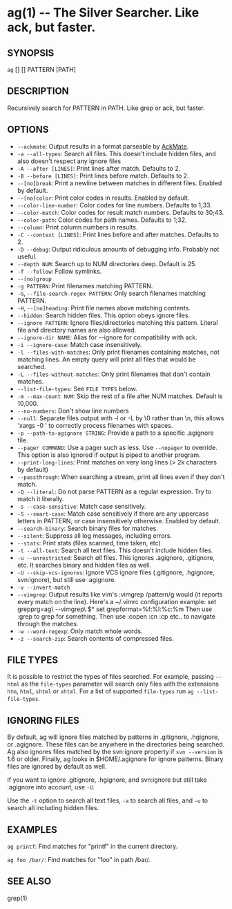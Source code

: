 ag(1) -- The Silver Searcher. Like ack, but faster.
=============================================

## SYNOPSIS

`ag` [<file-type>] [<options>] PATTERN [PATH]

## DESCRIPTION

Recursively search for PATTERN in PATH. Like grep or ack, but faster.

## OPTIONS

  * `--ackmate`:
    Output results in a format parseable by [AckMate](https://github.com/protocool/AckMate).
  * `-a --all-types`:
    Search all files. This doesn't include hidden files, and also doesn't respect any ignore files
  * `-A --after [LINES]`:
    Print lines after match. Defaults to 2.
  * `-B --before [LINES]`:
    Print lines before match. Defaults to 2.
  * `--[no]break`:
    Print a newline between matches in different files. Enabled by default.
  * `--[no]color`:
    Print color codes in results. Enabled by default.
  * `--color-line-number`:
    Color codes for line numbers. Defaults to 1;33.
  * `--color-match`:
    Color codes for result match numbers. Defaults to 30;43.
  * `--color-path`:
    Color codes for path names. Defaults to 1;32.
  * `--column`:
    Print column numbers in results.
  * `-C --context [LINES]`:
    Print lines before and after matches. Defaults to 2.
  * `-D --debug`:
    Output ridiculous amounts of debugging info. Probably not useful.
  * `--depth NUM`:
    Search up to NUM directories deep. Default is 25.
  * `-f --follow`:
    Follow symlinks.
  * `--[no]group`
  * `-g PATTERN`:
    Print filenames matching PATTERN.
  * `-G`, `--file-search-regex PATTERN`:
    Only search filenames matching PATTERN.
  * `-H`, `--[no]heading`:
    Print file names above matching contents.
  * `--hidden`:
    Search hidden files. This option obeys ignore files.
  * `--ignore PATTERN`:
    Ignore files/directories matching this pattern. Literal file and directory names are also allowed.
  * `--ignore-dir NAME`:
    Alias for --ignore for compatibility with ack.
  * `-i --ignore-case`:
    Match case insensitively.
  * `-l --files-with-matches`:
    Only print filenames containing matches, not matching lines. An empty query will print all files that would be searched.
  * `-L --files-without-matches`:
    Only print filenames that don't contain matches.
  * `--list-file-types`:
    See `FILE TYPES` below.
  * `-m --max-count NUM`:
    Skip the rest of a file after NUM matches. Default is 10,000.
  * `--no-numbers`:
    Don't show line numbers
  * `--null`:
    Separate files output with -l or -L by \0 rather than \n, this allows 'xargs -0 <command>' to correctly process filenames with spaces.
  * `-p --path-to-agignore STRING`:
    Provide a path to a specific .agignore file.
  * `--pager COMMAND`:
    Use a pager such as less. Use `--nopager` to override. This option is also ignored if output is piped to another program.
  * `--print-long-lines`:
    Print matches on very long lines (> 2k characters by default)
  * `--passthrough`:
    When searching a stream, print all lines even if they don't match.
  * `-Q --literal`:
    Do not parse PATTERN as a regular expression. Try to match it literally.
  * `-s --case-sensitive`:
    Match case sensitively.
  * `-S --smart-case`:
    Match case sensitively if there are any uppercase letters in PATTERN, or case insensitively otherwise. Enabled by default.
  * `--search-binary`:
    Search binary files for matches.
  * `--silent`:
    Suppress all log messages, including errors.
  * `--stats`:
    Print stats (files scanned, time taken, etc)
  * `-t --all-text`:
    Search all text files. This doesn't include hidden files.
  * `-u --unrestricted`:
    Search *all* files. This ignores .agignore, .gitignore, etc. It searches binary and hidden files as well.
  * `-U --skip-vcs-ignores`:
    Ignore VCS ignore files (.gitignore, .hgignore, svn:ignore), but still use .agignore.
  * `-v --invert-match`
  * `--vimgrep`:
    Output results like vim's :vimgrep /pattern/g would (it reports every match on the line).
    Here's a ~/.vimrc configuration example:
    set grepprg=ag\ --vimgrep\ $*
    set grepformat=%f:%l:%c:%m
    Then use :grep to grep for something.
    Then use :copen :cn :cp etc.. to navigate through the matches.
  * `-w --word-regexp`:
    Only match whole words.
  * `-z --search-zip`:
    Search contents of compressed files.

## FILE TYPES

It is possible to restrict the types of files searched. For example, passing `--html` as the `file-types` parameter will search only files with the extensions `htm`, `html`, `shtml` or `xhtml`. For a list of supported `file-types` run `ag --list-file-types`.

## IGNORING FILES

By default, ag will ignore files matched by patterns in .gitignore, .hgignore,
or .agignore. These files can be anywhere in the directories being searched. Ag
also ignores files matched by the svn:ignore property if `svn --version` is 1.6
or older.  Finally, ag looks in $HOME/.agignore for
ignore patterns. Binary files are ignored by default as well.

If you want to ignore .gitignore, .hgignore, and svn:ignore but still take .agignore into account, use `-U`.

Use the `-t` option to search all text files, `-a` to search all files, and `-u` to search all including hidden files.

## EXAMPLES

`ag printf`:
  Find matches for "printf" in the current directory.

`ag foo /bar/`:
  Find matches for "foo" in path /bar/.

## SEE ALSO

grep(1)
